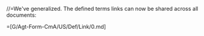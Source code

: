 //=We've generalized.  The defined terms links can now be shared across all documents:

=[G/Agt-Form-CmA/US/Def/Link/0.md]